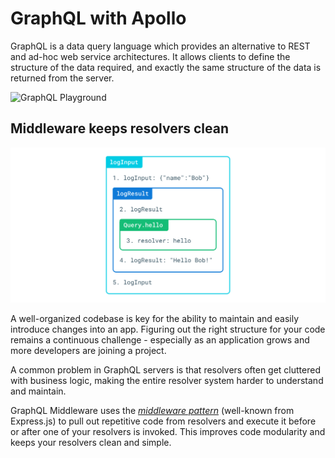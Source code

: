 # GraphQL with Apollo

GraphQL is a data query language which provides an alternative to REST and ad-hoc web service architectures. It allows clients to define the structure of the data required, and exactly the same structure of the data is returned from the server.

![GraphQL Playground](../../../.gitbook/assets/graphql-playground%20%281%29.png)

## Middleware keeps resolvers clean

![](../.gitbook/assets/grafik-4.png)


A well-organized codebase is key for the ability to maintain and easily introduce changes into an app. Figuring out the right structure for your code remains a continuous challenge - especially as an application grows and more developers are joining a project.

A common problem in GraphQL servers is that resolvers often get cluttered with business logic, making the entire resolver system harder to understand and maintain.

GraphQL Middleware uses the [_middleware pattern_](https://dzone.com/articles/understanding-middleware-pattern-in-expressjs) \(well-known from Express.js\) to pull out repetitive code from resolvers and execute it before or after one of your resolvers is invoked. This improves code modularity and keeps your resolvers clean and simple.


